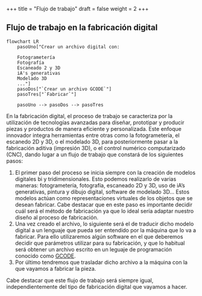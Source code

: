 +++
title = "Flujo de trabajo"
draft = false
weight = 2
+++
## Flujo de trabajo en la fabricación digital

```mermaid
flowchart LR
    pasoUno["Crear un archivo digital con:
    
    Fotogrametería
    Fotografía
    Escaneado 2 y 3D
    iA's generativas
    Modelado 3D
    ..."]
    pasoDos["`Crear un archivo GCODE`"]
    pasoTres["`Fabricar`"]

    pasoUno --> pasoDos --> pasoTres
```
    
En la fabricación digital, el proceso de trabajo se caracteriza por la utilización de tecnologías avanzadas para diseñar, prototipar y producir piezas y productos de manera eficiente y personalizada. Este enfoque innovador integra herramientas entre otras como la fotogrametería, el escanedo 2D y 3D, o el modelado 3D, para posteriormente pasar a la fabricación aditiva (impresión 3D), o el control numérico computarizado (CNC), dando lugar a un flujo de trabajo que constará de los siguientes pasos: 
1. El primer paso del proceso se inicia siempre con la creación de modelos digitales bi y tridimensionales. Esto podemos realizarlo de varias maneras: fotogrametería, fotografía, escaneado 2D y 3D, uso de iA’s generativas, pintura y dibujo digital, software de modelado 3D… Estos modelos actúan como representaciones virtuales de los objetos que se desean fabricar. Cabe destacar que en este paso es importante decidir cuál será el método de fabricación ya que lo ideal sería adaptar nuestro diseño al proceso de fabricación.
2. Una vez creado el archivo, lo siguiente será el de traducir dicho modelo digital a un lenguaje que pueda ser entendido por la máquina que lo va a fabricar. Para ello utilizaremos algún software en el que deberemos decidir que parámetros utilizar para su fabricación, y que lo habitual será obtener un archivo escrito en un leguaje de programación conocido como [GCODE](https://es.wikipedia.org/wiki/G-code).
3. Por último tendremos que trasladar dicho archivo a la máquina con la que vayamos a fabricar la pieza.

Cabe destacar que este flujo de trabajo será siempre igual, independientemente del tipo de fabricación digital que vayamos a hacer.
